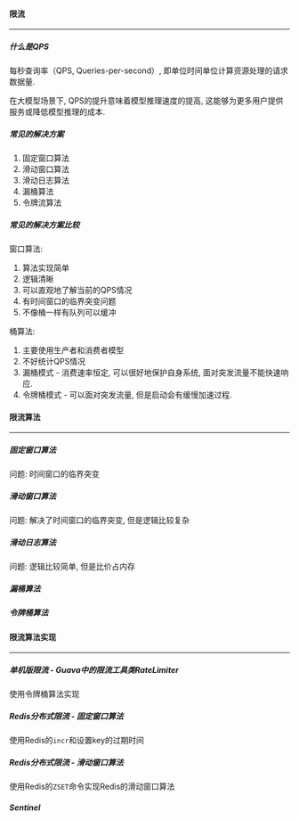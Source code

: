 #### 限流

---

##### 什么是QPS

每秒查询率（QPS, Queries-per-second）, 即单位时间单位计算资源处理的请求数据量.

在大模型场景下, QPS的提升意味着模型推理速度的提高, 这能够为更多用户提供服务或降低模型推理的成本.

##### 常见的解决方案

1. 固定窗口算法
2. 滑动窗口算法
3. 滑动日志算法
4. 漏桶算法
5. 令牌流算法

##### 常见的解决方案比较

窗口算法: 

1. 算法实现简单
2. 逻辑清晰
3. 可以直观地了解当前的QPS情况
4. 有时间窗口的临界突变问题
5. 不像桶一样有队列可以缓冲

桶算法:

1. 主要使用生产者和消费者模型
2. 不好统计QPS情况
3. 漏桶模式 - 消费速率恒定, 可以很好地保护自身系统, 面对突发流量不能快速响应.
4. 令牌桶模式 - 可以面对突发流量, 但是启动会有缓慢加速过程.

#### 限流算法

---

##### 固定窗口算法

问题: 时间窗口的临界突变

##### 滑动窗口算法

问题: 解决了时间窗口的临界突变, 但是逻辑比较复杂

##### 滑动日志算法

问题: 逻辑比较简单, 但是比价占内存

##### 漏桶算法



##### 令牌桶算法

#### 限流算法实现

---

##### 单机版限流 - Guava中的限流工具类RateLimiter

使用令牌桶算法实现

##### Redis分布式限流 - 固定窗口算法

使用Redis的`incr`和设置key的过期时间

##### Redis分布式限流 - 滑动窗口算法

使用Redis的`ZSET`命令实现Redis的滑动窗口算法

##### Sentinel




















